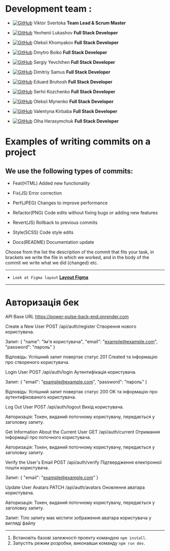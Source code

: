 # Development team :

- [![GitHub](https://img.shields.io/badge/GitHub-100000?style=for-the-badge&logo=github&logoColor=white)](https://github.com/ViktorSvertoka)
  Viktor Svertoka **Team Lead & Scrum Master**

- [![GitHub](https://img.shields.io/badge/GitHub-100000?style=for-the-badge&logo=github&logoColor=white)](https://github.com/EuJinnLucaShow)
  Yevhenii Lukashov **Full Stack Developer**

- [![GitHub](https://img.shields.io/badge/GitHub-100000?style=for-the-badge&logo=github&logoColor=white)](https://github.com/Alex-XAG)
  Oleksii Khomyakov **Full Stack Developer**

- [![GitHub](https://img.shields.io/badge/GitHub-100000?style=for-the-badge&logo=github&logoColor=white)](https://github.com/dmitriy1boiko)
  Dmytro Boiko **Full Stack Developer**

- [![GitHub](https://img.shields.io/badge/GitHub-100000?style=for-the-badge&logo=github&logoColor=white)](https://github.com/Sergiy-Yevchihen)
  Sergiy Yevchihen **Full Stack Developer**

- [![GitHub](https://img.shields.io/badge/GitHub-100000?style=for-the-badge&logo=github&logoColor=white)](https://github.com/samusdimitriy)
  Dimitriy Samus **Full Stack Developer**

- [![GitHub](https://img.shields.io/badge/GitHub-100000?style=for-the-badge&logo=github&logoColor=white)](https://github.com/brugiiii)
  Eduard Bruhosh **Full Stack Developer**

- [![GitHub](https://img.shields.io/badge/GitHub-100000?style=for-the-badge&logo=github&logoColor=white)](https://github.com/SergeyFullstack)
  Serhii Kozchenko **Full Stack Developer**

- [![GitHub](https://img.shields.io/badge/GitHub-100000?style=for-the-badge&logo=github&logoColor=white)](https://github.com/OleksiyMunenko)
  Oleksii Mynenko **Full Stack Developer**

- [![GitHub](https://img.shields.io/badge/GitHub-100000?style=for-the-badge&logo=github&logoColor=white)](https://github.com/Valentyna89)
  Valentyna Kirbaba **Full Stack Developer**

- [![GitHub](https://img.shields.io/badge/GitHub-100000?style=for-the-badge&logo=github&logoColor=white)](https://github.com/Okayolha)
  Olha Herasymchuk **Full Stack Developer**

# Examples of writing commits on a project

## We use the following types of commits:

- Feat(HTML) Added new functionality

- Fix(JS) Error correction

- Perf(JPEG) Changes to improve performance

- Refactor(PNG) Code edits without fixing bugs or adding new features

- Revert(JS) Rollback to previous commits

- Style(SCSS) Code style edits

- Docs(README) Documentation update

Choose from the list the description of the commit that fits your task, in
brackets we write the file in which we worked, and in the body of the commit we
write what we did (changed) etc.

---

- `Look at Figma layout`
  [**Layout Figma**](https://www.figma.com/file/FHAaMcWwZCDbzWPlowFhEf/Power-Pulse?type=design&node-id=0-1&mode=design)

---

# Авторизація бек

API Base URL https://power-pulse-back-end.onrender.com

Create a New User POST /api/auth/register Створення нового користувача.

Запит: { "name": "Ім'я користувача", "email": "example@example.com", "password":
"пароль" }

Відповідь: Успішний запит повертає статус 201 Created та інформацію про
створеного користувача.

Login User POST /api/auth/login Аутентифікація користувача.

Запит: { "email": "example@example.com", "password": "пароль" }

Відповідь: Успішний запит повертає статус 200 OK та інформацію про
аутентифікованого користувача.

Log Out User POST /api/auth/logout Вихід користувача.

Авторизація: Токен, виданий поточному користувачу, передається у заголовку
запиту.

Get Information About the Current User GET /api/auth/current Отримання
інформації про поточного користувача.

Авторизація: Токен, виданий поточному користувачу, передається у заголовку
запиту.

Verify the User's Email POST /api/auth/verify Підтвердження електронної пошти
користувача.

Запит: { "email": "example@example.com" }

Update User Avatars PATCH /api/auth/avatars Оновлення аватара користувача.

Авторизація: Токен, виданий поточному користувачу, передається у заголовку
запиту.

Запит: Тіло запиту має містити зображення аватара користувача у вигляді файлу

---

1. Встановіть базові залежності проекту командою `npm install`.
2. Запустіть режим розробки, виконавши команду `npm run dev`.
